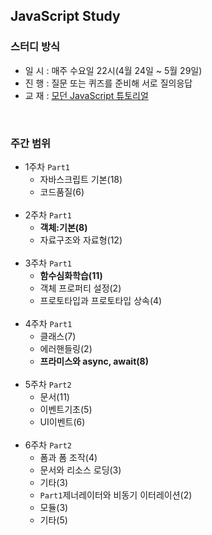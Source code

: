 ## JavaScript Study

### 스터디 방식
- 일 시 : 매주 수요일 22시(4월 24일 ~ 5월 29일)
- 진 행 : 질문 또는 퀴즈를 준비해 서로 질의응답
- 교 재 : [모던 JavaScript 튜토리얼](https://ko.javascript.info/)
<br>


### 주간 범위
- 1주차
    `Part1`
    - 자바스크립트 기본(18)
    - 코드품질(6)
  <br>
- 2주차
    `Part1`
    - **객체:기본(8)**
    - 자료구조와 자료형(12)
  <br>
- 3주차
    `Part1`
    - **함수심화학습(11)**
    - 객체 프로퍼티 설정(2)
    - 프로토타입과 프로토타입 상속(4)
  <br>
- 4주차
    `Part1`
    - 클래스(7)
    - 에러핸들링(2)
    - **프라미스와 async, await(8)**
  <br>
- 5주차
     `Part2`
    - 문서(11)
    - 이벤트기초(5)
    - UI이벤트(6)
  <br>
- 6주차
    `Part2`
    - 폼과 폼 조작(4)
    - 문서와 리소스 로딩(3)
    - 기타(3)
    -   `Part1`제너레이터와 비동기 이터레이션(2)
    - 모듈(3)
    - 기타(5)
